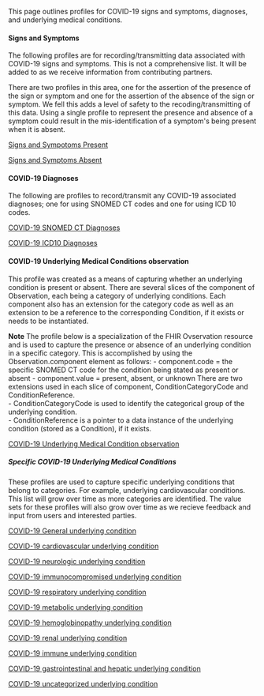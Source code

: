 ﻿
This page outlines profiles for COVID-19 signs and symptoms, diagnoses, and underlying medical conditions.

#### Signs and Symptoms

The following profiles are for recording/transmitting data associated with COVID-19 signs and symptoms.  This is not a comprehensive list.  It will be added to as we receive information from contributing partners.

There are two profiles in this area, one for the assertion of the presence of the sign or symptom and one for the assertion of the absence of the sign or symptom.  We fell this adds a level of safety to the recoding/transmitting of this data.  Using a single profile to represent the presence and absence of a symptom could result in the mis-identification of a symptom's being present when it is absent.

[Signs and Sympotoms Present](StructureDefinition-covid19-symptoms-present.html)

[Signs and Symptoms Absent](StructureDefinition-covid19-symptoms-absent.html)

#### COVID-19 Diagnoses

The following are profiles to record/transmit any COVID-19 associated diagnoses; one for using SNOMED CT codes and one for using ICD 10 codes.

[COVID-19 SNOMED CT Diagnoses](StructureDefinition-COVID-19-Snomed-Diagnosis.html)

[COVID-19 ICD10 Diagnoses](StructureDefinition-COVID-19-ICD10-Diagnosis.html)

#### COVID-19 Underlying Medical Conditions observation

This profile was created as a means of capturing whether an underlying condition is present or absent.  There are several slices of the component of Observation, each being a category of underlying conditions.  Each component also has an extension for the category code as well as an extension to be a reference to the corresponding Condition, if it exists or needs to be instantiated.

**Note** The profile below is a specialization of the FHIR Ovservation resource and is used to capture the presence or absence of an underlying condition in a specific category.  This is accomplished by using the Observation.component element as follows:
    - component.code = the specific SNOMED CT code for the condition being stated as present or absent
    - component.value = present, absent, or unknown
    There are two extensions used in each slice of component, ConditionCategoryCode and ConditionReference.  
    - ConditionCategoryCode is used to identify the categorical group of the underlying condition.  
    - ConditionReference is a pointer to a data instance of the underlying condition (stored as a Condition), if it exists.

[COVID-19 Underlying Medical Condition observation](StructureDefinition-covid19-underlying-condition-observation.html)

##### Specific COVID-19 Underlying Medical Conditions

These profiles are used to capture specific underlying conditions that belong to categories.  For example, underlying cardiovascular conditions.  This list will grow over time as more categories are identified.  The value sets for these profiles will also grow over time as we recieve feedback and input from users and interested parties.

[COVID-19 General underlying condition](StructureDefinition-COVID-19-underlying-medical-condition-present.html)

[COVID-19 cardiovascular underlying condition](StructureDefinition-underlying-cardiovascular-medical-condition-present.html)

[COVID-19 neurologic underlying condition](StructureDefinition-underlying-neuroligic-medical-condition-present.html)

[COVID-19 immunocompromised underlying condition](StructureDefinition-underlying-immunocompromised-medical-condition-present.html)

[COVID-19 respiratory underlying condition](StructureDefinition-underlying-respiratory-medical-condition-present.html)

[COVID-19 metabolic underlying condition](StructureDefinition-underlying-metabolic-medical-condition-present.html)

[COVID-19 hemoglobinopathy underlying condition](StructureDefinition-underlying-hemoglobinopathy-medical-condition-present.html)

[COVID-19 renal underlying condition](StructureDefinition-underlying-renal-medical-condition-present.html)

[COVID-19 immune underlying condition](StructureDefinition-underlying-immune-medical-condition-present.html)

[COVID-19 gastrointestinal and hepatic underlying condition](StructureDefinition-underlying-gastrointestinal-hepatic-medical-condition-present.html)

[COVID-19 uncategorized underlying condition](StructureDefinition-underlying-uncategorized-medical-condition-present.html)